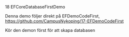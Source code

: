 18 EFCoreDatabaseFirstDemo

Denna demo följer direkt på EFDemoCodeFirst, https://github.com/CampusNykoping/17-EFDemoCodeFirst

Kör den demon först för att skapa databasen

